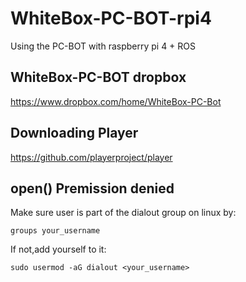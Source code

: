 # WhiteBox-PC-BOT-rpi4
Using the PC-BOT with raspberry pi 4 + ROS

## WhiteBox-PC-BOT dropbox

https://www.dropbox.com/home/WhiteBox-PC-Bot

## Downloading Player

https://github.com/playerproject/player


## open() Premission denied

Make sure user is part of the dialout group on linux by:

```shell
groups your_username
```

If not,add yourself to it:

```shell
sudo usermod -aG dialout <your_username>
```